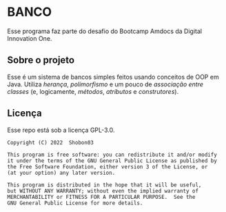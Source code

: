 # BANCO

Esse programa faz parte do desafio do Bootcamp Amdocs da Digital Innovation One.

## Sobre o projeto

Esse é um sistema de bancos simples feitos usando conceitos de OOP em Java.
Utiliza _herança_, _polimorfismo_ e um pouco de _associação entre classes_ (e, logicamente, _métodos_, _atributos_ e _construtores_).

## Licença

Esse repo está sob a licença GPL-3.0.

```
Copyright (C) 2022  Shobon03

This program is free software: you can redistribute it and/or modify
it under the terms of the GNU General Public License as published by
the Free Software Foundation, either version 3 of the License, or
(at your option) any later version.

This program is distributed in the hope that it will be useful,
but WITHOUT ANY WARRANTY; without even the implied warranty of
MERCHANTABILITY or FITNESS FOR A PARTICULAR PURPOSE.  See the
GNU General Public License for more details.
```
